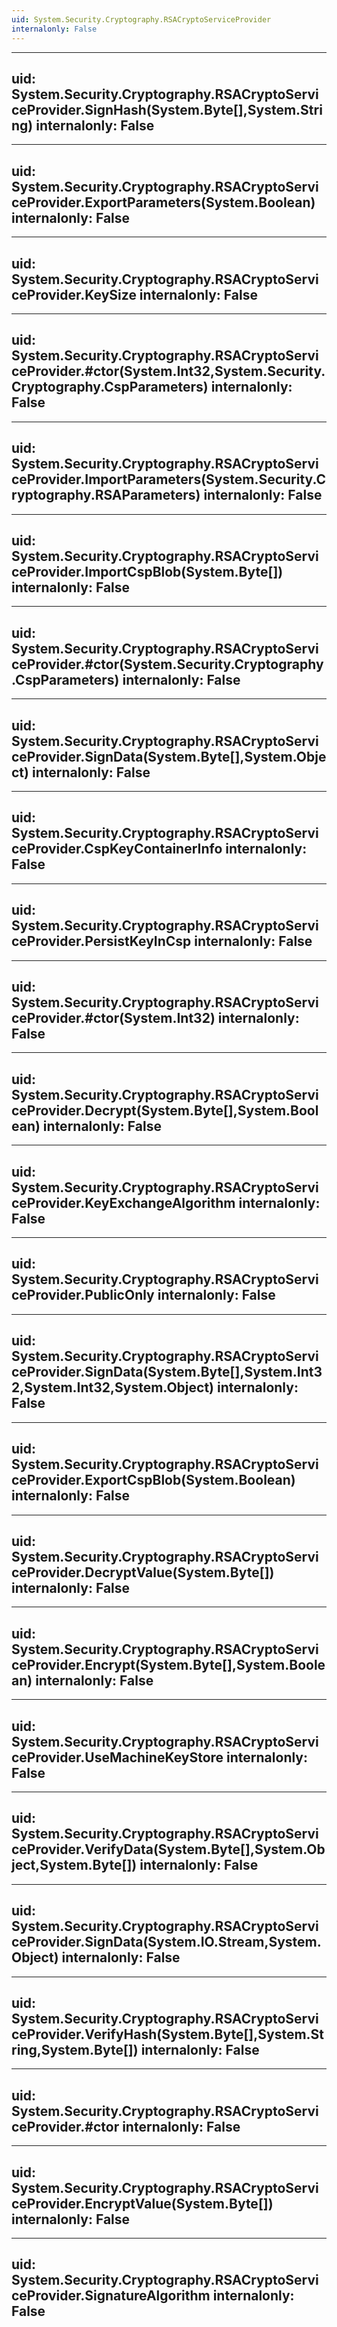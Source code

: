 ```yaml
---
uid: System.Security.Cryptography.RSACryptoServiceProvider
internalonly: False
---
```


---
uid: System.Security.Cryptography.RSACryptoServiceProvider.SignHash(System.Byte[],System.String)
internalonly: False
---

---
uid: System.Security.Cryptography.RSACryptoServiceProvider.ExportParameters(System.Boolean)
internalonly: False
---

---
uid: System.Security.Cryptography.RSACryptoServiceProvider.KeySize
internalonly: False
---

---
uid: System.Security.Cryptography.RSACryptoServiceProvider.#ctor(System.Int32,System.Security.Cryptography.CspParameters)
internalonly: False
---

---
uid: System.Security.Cryptography.RSACryptoServiceProvider.ImportParameters(System.Security.Cryptography.RSAParameters)
internalonly: False
---

---
uid: System.Security.Cryptography.RSACryptoServiceProvider.ImportCspBlob(System.Byte[])
internalonly: False
---

---
uid: System.Security.Cryptography.RSACryptoServiceProvider.#ctor(System.Security.Cryptography.CspParameters)
internalonly: False
---

---
uid: System.Security.Cryptography.RSACryptoServiceProvider.SignData(System.Byte[],System.Object)
internalonly: False
---

---
uid: System.Security.Cryptography.RSACryptoServiceProvider.CspKeyContainerInfo
internalonly: False
---

---
uid: System.Security.Cryptography.RSACryptoServiceProvider.PersistKeyInCsp
internalonly: False
---

---
uid: System.Security.Cryptography.RSACryptoServiceProvider.#ctor(System.Int32)
internalonly: False
---

---
uid: System.Security.Cryptography.RSACryptoServiceProvider.Decrypt(System.Byte[],System.Boolean)
internalonly: False
---

---
uid: System.Security.Cryptography.RSACryptoServiceProvider.KeyExchangeAlgorithm
internalonly: False
---

---
uid: System.Security.Cryptography.RSACryptoServiceProvider.PublicOnly
internalonly: False
---

---
uid: System.Security.Cryptography.RSACryptoServiceProvider.SignData(System.Byte[],System.Int32,System.Int32,System.Object)
internalonly: False
---

---
uid: System.Security.Cryptography.RSACryptoServiceProvider.ExportCspBlob(System.Boolean)
internalonly: False
---

---
uid: System.Security.Cryptography.RSACryptoServiceProvider.DecryptValue(System.Byte[])
internalonly: False
---

---
uid: System.Security.Cryptography.RSACryptoServiceProvider.Encrypt(System.Byte[],System.Boolean)
internalonly: False
---

---
uid: System.Security.Cryptography.RSACryptoServiceProvider.UseMachineKeyStore
internalonly: False
---

---
uid: System.Security.Cryptography.RSACryptoServiceProvider.VerifyData(System.Byte[],System.Object,System.Byte[])
internalonly: False
---

---
uid: System.Security.Cryptography.RSACryptoServiceProvider.SignData(System.IO.Stream,System.Object)
internalonly: False
---

---
uid: System.Security.Cryptography.RSACryptoServiceProvider.VerifyHash(System.Byte[],System.String,System.Byte[])
internalonly: False
---

---
uid: System.Security.Cryptography.RSACryptoServiceProvider.#ctor
internalonly: False
---

---
uid: System.Security.Cryptography.RSACryptoServiceProvider.EncryptValue(System.Byte[])
internalonly: False
---

---
uid: System.Security.Cryptography.RSACryptoServiceProvider.SignatureAlgorithm
internalonly: False
---
